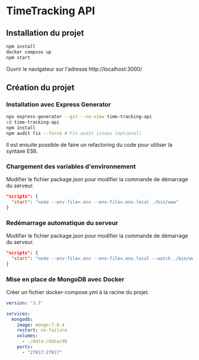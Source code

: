 # TimeTracking API

## Installation du projet

```bash
npm install
docker compose up
npm start
```

Ouvrir le navigateur sur l'adresse http://localhost:3000/

## Création du projet

### Installation avec Express Generator

```bash
npx express-generator --git --no-view time-tracking-api
cd time-tracking-api
npm install
npm audit fix --force # Fix audit issues (optional)
```

Il est ensuite possible de faire un refactoring du code
pour utiliser la syntaxe ES6.

### Chargement des variables d'environnement

Modifier le fichier package.json pour modifier la commande de démarrage du serveur.

```json
"scripts": {
  "start": "node --env-file=.env --env-file=.env.local ./bin/www"
}
```

### Redémarrage automatique du serveur

Modifier le fichier package.json pour modifier la commande de démarrage du serveur.

```json
"scripts": {
  "start": "node --env-file=.env --env-file=.env.local --watch ./bin/www"
}
```

### Mise en place de MongoDB avec Docker

Créer un fichier docker-compose.yml à la racine du projet.

```yaml
version: '3.7'

services:
  mongodb:
    image: mongo:7.0.4
    restart: on-failure
    volumes:
      - ./data:/data/db
    ports:
      - "27017:27017"
```

